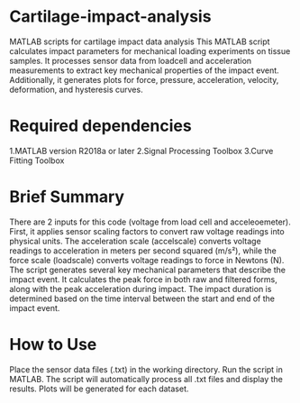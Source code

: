 # Cartilage-impact-analysis
MATLAB scripts for cartilage impact data analysis
This MATLAB script calculates impact parameters for mechanical loading experiments on tissue samples. It processes sensor data from loadcell and acceleration measurements to extract key mechanical properties of the impact event. Additionally, it generates plots for force, pressure, acceleration, velocity, deformation, and hysteresis curves.
# Required dependencies
1.MATLAB version R2018a or later
2.Signal Processing Toolbox 
3.Curve Fitting Toolbox
# Brief Summary
There are 2 inputs for this code (voltage from load cell and acceleoemeter). First, it applies sensor scaling factors to convert raw voltage readings into physical units. The acceleration scale (accelscale) converts voltage readings to acceleration in meters per second squared (m/s²), while the force scale (loadscale) converts voltage readings to force in Newtons (N).
The script generates several key mechanical parameters that describe the impact event. It calculates the peak force in both raw and filtered forms, along with the peak acceleration during impact. The impact duration is determined based on the time interval between the start and end of the impact event.

# How to Use
Place the sensor data files (.txt) in the working directory.
Run the script in MATLAB.
The script will automatically process all .txt files and display the results.
Plots will be generated for each dataset.
